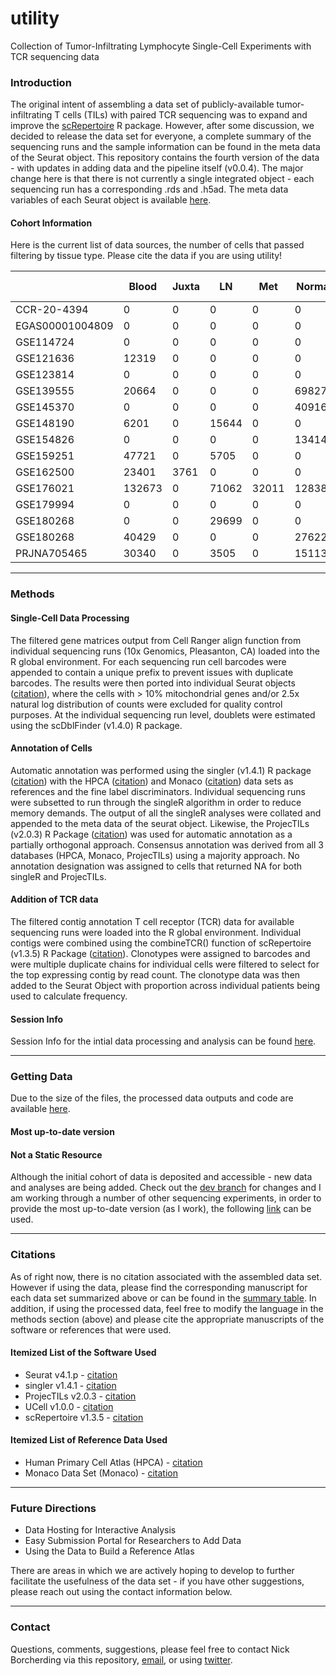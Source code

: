 # utility
Collection of Tumor-Infiltrating Lymphocyte Single-Cell Experiments with TCR sequencing data

### Introduction
The original intent of assembling a data set of publicly-available tumor-infiltrating T cells (TILs) with paired TCR sequencing was to expand 
and improve the [scRepertoire](https://github.com/ncborcherding/scRepertoire) R package. However, after some discussion, we decided to release 
the data set for everyone, a complete summary of the sequencing runs and the sample information can be found in the meta data of the Seurat object. 
This repository contains the fourth version of the data - with updates in adding data and the pipeline itself (v0.0.4). The major change here is that there is not currently a single integrated object - each sequencing run has a corresponding .rds and .h5ad. The meta data variables of each Seurat object is available [here](https://github.com/ncborcherding/utility/blob/dev/summaryInfo/meta.data.headers.txt).

#### Cohort Information
Here is the current list of data sources, the number of cells that passed filtering by tissue type. Please cite the data if you are using utility!

|             | Blood | Juxta | LN   | Met | Normal | Tumor | Cancer Type | Date Added | Citation |
|-------------|-------|-------|------|-----|---|-------|-------------|------------|----------|
| CCR-20-4394 | 0     | 0     | 0    | 0   |0      | 26760 | Ovarian     | 6/19/21 |[cite](https://clincancerres.aacrjournals.org/content/early/2021/06/10/1078-0432.CCR-20-4394) |
| EGAS00001004809| 0     | 0     | 0    | 0   | 0      | 181667 | Breast      | 3/30/22 |[cite](https://pubmed.ncbi.nlm.nih.gov/33958794/) |
| GSE114724   | 0     | 0     | 0    | 0   | 0      | 27651 | Breast      | 6/19/21 |[cite](https://pubmed.ncbi.nlm.nih.gov/29961579/) |
| GSE121636   | 12319 | 0     | 0    | 0   | 0      | 11436 | Renal       | 6/19/21 |[cite](https://pubmed.ncbi.nlm.nih.gov/33504936/) |
| GSE123814   | 0     | 0     | 0    | 0   |0      | 77496 | Multiple    | 7/4/21 |[cite](https://pubmed.ncbi.nlm.nih.gov/31359002/) |
| GSE139555   | 20664 | 0     | 0    | 0   | 69827  | 83301 | Multiple    | 6/19/21 |[cite](https://pubmed.ncbi.nlm.nih.gov/32103181/) |
| GSE145370   | 0     | 0     | 0    | 0   | 40916  | 66592 | Esophageal  | 6/19/21 |[cite](https://pubmed.ncbi.nlm.nih.gov/33293583/) |
| GSE148190   | 6201  | 0     | 15644| 0   | 0      | 2263  | Melanoma    | 6/19/21 |[cite](https://pubmed.ncbi.nlm.nih.gov/32539073/) |
| GSE154826   | 0     | 0     | 0    | 0   | 13414   | 14491  | Lung    | 9/21/21 |[cite](https://pubmed.ncbi.nlm.nih.gov/34767762/) |
| GSE159251   | 47721 | 0     | 5705 | 0   | 0      | 8355  | Melanoma    | 9/21/21 |[cite](https://pubmed.ncbi.nlm.nih.gov/32539073/) |
| GSE162500   | 23401 | 3761  | 0    | 0   | 0      | 14644 | Lung        | 6/19/21 |[cite](https://pubmed.ncbi.nlm.nih.gov/33514641/) |
| GSE176021   | 132673| 0     | 71062|32011 |128387 | 436608 | Lung      | 8/1/21 |[cite](https://pubmed.ncbi.nlm.nih.gov/34290408/) |
| GSE179994   | 0     | 0     | 0    | 0   |0       | 140915 | Lung      | 3/30/22 |[cite](https://pubmed.ncbi.nlm.nih.gov/35121991/) |
| GSE180268   | 0     | 0     | 29699| 0   | 0      | 23215 | HNSCC      | 9/21/21 |[cite](https://pubmed.ncbi.nlm.nih.gov/34471285/) |
| GSE180268   | 40429 | 0     | 0    | 0   | 27622  | 40429 | Renal      | 3/30/31 |NA |
| PRJNA705465 | 30340 | 0     | 3505 | 0   | 15113  | 97966 | Renal      | 9/21/21 |[cite](https://pubmed.ncbi.nlm.nih.gov/33861994/) |

*****
### Methods

#### Single-Cell Data Processing
The filtered gene matrices output from Cell Ranger align function  from individual sequencing runs (10x Genomics, Pleasanton, CA) loaded into the R global environment. For each sequencing run cell barcodes were appended to contain a unique prefix to prevent issues with duplicate barcodes. The results were then ported into individual Seurat objects ([citation](https://pubmed.ncbi.nlm.nih.gov/34062119/)), where the cells with > 10% mitochondrial genes and/or 2.5x natural log distribution of counts were excluded for quality control purposes. At the individual sequencing run level, doublets were estimated using the scDblFinder (v1.4.0) R package.  

#### Annotation of Cells

Automatic annotation was performed using the singler (v1.4.1) R package ([citation](https://pubmed.ncbi.nlm.nih.gov/30643263/)) with the HPCA ([citation](https://pubmed.ncbi.nlm.nih.gov/24053356/)) and Monaco ([citation](https://pubmed.ncbi.nlm.nih.gov/30726743/)) data sets as references and the fine label discriminators. Individual sequencing runs were subsetted to run through the singleR algorithm in order to reduce memory demands. The output of all the singleR analyses were collated and appended to the meta data of the seurat object. Likewise, the ProjecTILs (v2.0.3) R Package ([citation](https://pubmed.ncbi.nlm.nih.gov/34017005/)) was used for automatic annotation as a partially orthogonal approach. Consensus annotation was derived from all 3 databases (HPCA, Monaco, ProjecTILs) using a majority approach. No annotation designation was assigned to cells that returned NA for both singleR and ProjecTILs. 

#### Addition of TCR data

The filtered contig annotation T cell receptor (TCR) data for available sequencing runs were loaded into the R global environment. Individual contigs were combined using the combineTCR() function of scRepertoire (v1.3.5) R Package ([citation](https://www.ncbi.nlm.nih.gov/pmc/articles/PMC7400693/)). Clonotypes were assigned to barcodes and were multiple duplicate chains for individual cells were filtered to select for the top expressing contig by read count. The clonotype data was then added to the Seurat Object with proportion across individual patients being used to calculate frequency.

#### Session Info

Session Info for the intial data processing and analysis can be found [here](https://github.com/ncborcherding/utility/blob/dev/summaryInfo/sessionInfo.txt).

*****
### Getting Data

Due to the size of the files, the  processed data outputs and code are available [here](https://zenodo.org/record/6325603).

#### Most up-to-date version

#### Not a Static Resource 

Although the initial cohort of data is deposited and accessible - new data and analyses are being added. Check out the [dev branch](https://github.com/ncborcherding/utility/tree/dev) for changes and I am working through a number of other sequencing experiments, in order to provide the most up-to-date version (as I work), the following [link](https://drive.google.com/drive/folders/1Y8fGXIRxIfEk1BiQ4X2MC0CTznkXf_AW?usp=sharing) can be used.

*****
### Citations

As of right now, there is no citation associated with the assembled data set. However if using the data, please find the corresponding manuscript for 
each data set summarized above or can be found in the [summary table](https://github.com/ncborcherding/utility/blob/dev/summaryInfo/cohortSummaryTable.csv). In addition, if using the processed data, feel free to modify the language in the 
methods section (above) and please cite the appropriate manuscripts of the software or references that were used.

#### Itemized List of the Software Used
* Seurat v4.1.p - [citation](https://pubmed.ncbi.nlm.nih.gov/34062119/)  
* singler v1.4.1 - [citation](https://pubmed.ncbi.nlm.nih.gov/30643263/)  
* ProjecTILs v2.0.3 - [citation](https://pubmed.ncbi.nlm.nih.gov/34017005/)
* UCell v1.0.0 - [citation](https://www.sciencedirect.com/science/article/pii/S2001037021002816?via%3Dihub)  
* scRepertoire v1.3.5 - [citation](https://www.ncbi.nlm.nih.gov/pmc/articles/PMC7400693/)  

#### Itemized List of Reference Data Used
* Human Primary Cell Atlas (HPCA) - [citation](https://pubmed.ncbi.nlm.nih.gov/24053356/)  
* Monaco Data Set (Monaco) - [citation](https://pubmed.ncbi.nlm.nih.gov/30726743/)  

*****
### Future Directions

* Data Hosting for Interactive Analysis
* Easy Submission Portal for Researchers to Add Data
* Using the Data to Build a Reference Atlas

There are areas in which we are actively hoping to develop to further facilitate the usefulness of the data set - if you have other suggestions, please reach out using the contact information below.

*****
### Contact
Questions, comments, suggestions, please feel free to contact Nick Borcherding via this repository, [email](mailto:ncborch@gmail.com), or using [twitter](https://twitter.com/theHumanBorch). 

